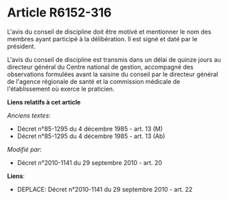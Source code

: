 # Article R6152-316

L'avis du conseil de discipline doit être motivé et mentionner le nom des membres ayant participé à la délibération. Il est
signé et daté par le président.

L'avis du conseil de discipline est transmis dans un délai de quinze jours au directeur général du Centre national de
gestion, accompagné des observations formulées avant la saisine du conseil par le directeur général de l'agence régionale de
santé et la commission médicale de l'établissement où exerce le praticien.

**Liens relatifs à cet article**

_Anciens textes_:

  - Décret n°85-1295 du 4 décembre 1985 - art. 13 (M)
  - Décret n°85-1295 du 4 décembre 1985 - art. 13 (Ab)

_Modifié par_:

  - Décret n°2010-1141 du 29 septembre 2010 - art. 20

**Liens**:

  - DEPLACE: Décret n°2010-1141 du 29 septembre 2010 - art. 22
